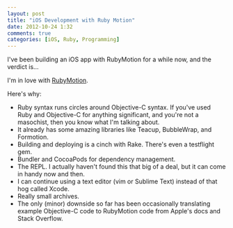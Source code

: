 ```yaml
---
layout: post
title: "iOS Development with Ruby Motion"
date: 2012-10-24 1:32
comments: true
categories: [iOS, Ruby, Programming]
---
```


I've been building an iOS app with RubyMotion for a while now, and the verdict is...

I'm in love with [RubyMotion](http://www.rubymotion.com/).

Here's why:

* Ruby syntax runs circles around Objective-C syntax. If you've used Ruby and Objective-C for anything significant, and you're not a masochist, then you know what I'm talking about.
* It already has some amazing libraries like Teacup, BubbleWrap, and Formotion.
* Building and deploying is a cinch with Rake. There's even a testflight gem.
* Bundler and CocoaPods for dependency management.
* The REPL. I actually haven't found this that big of a deal, but it can come in handy now and then.
* I can continue using a text editor (vim or Sublime Text) instead of that hog called Xcode.
* Really small archives.
* The only (minor) downside so far has been occasionally translating example Objective-C code to RubyMotion code from Apple's docs and Stack Overflow.
